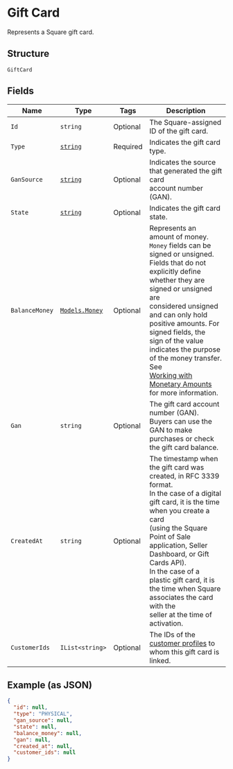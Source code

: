 
# Gift Card

Represents a Square gift card.

## Structure

`GiftCard`

## Fields

| Name | Type | Tags | Description |
|  --- | --- | --- | --- |
| `Id` | `string` | Optional | The Square-assigned ID of the gift card. |
| `Type` | [`string`](../../doc/models/gift-card-type.md) | Required | Indicates the gift card type. |
| `GanSource` | [`string`](../../doc/models/gift-card-gan-source.md) | Optional | Indicates the source that generated the gift card<br>account number (GAN). |
| `State` | [`string`](../../doc/models/gift-card-status.md) | Optional | Indicates the gift card state. |
| `BalanceMoney` | [`Models.Money`](../../doc/models/money.md) | Optional | Represents an amount of money. `Money` fields can be signed or unsigned.<br>Fields that do not explicitly define whether they are signed or unsigned are<br>considered unsigned and can only hold positive amounts. For signed fields, the<br>sign of the value indicates the purpose of the money transfer. See<br>[Working with Monetary Amounts](https://developer.squareup.com/docs/build-basics/working-with-monetary-amounts)<br>for more information. |
| `Gan` | `string` | Optional | The gift card account number (GAN). Buyers can use the GAN to make purchases or check<br>the gift card balance. |
| `CreatedAt` | `string` | Optional | The timestamp when the gift card was created, in RFC 3339 format.<br>In the case of a digital gift card, it is the time when you create a card<br>(using the Square Point of Sale application, Seller Dashboard, or Gift Cards API).  <br>In the case of a plastic gift card, it is the time when Square associates the card with the<br>seller at the time of activation. |
| `CustomerIds` | `IList<string>` | Optional | The IDs of the [customer profiles](../../doc/models/customer.md) to whom this gift card is linked. |

## Example (as JSON)

```json
{
  "id": null,
  "type": "PHYSICAL",
  "gan_source": null,
  "state": null,
  "balance_money": null,
  "gan": null,
  "created_at": null,
  "customer_ids": null
}
```

